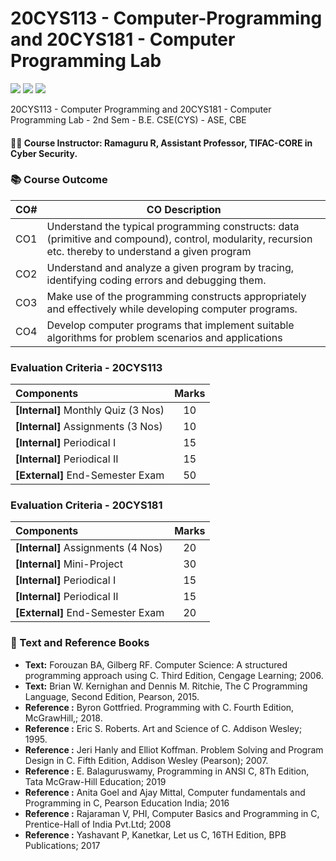 # 20CYS113 - Computer-Programming and 20CYS181 - Computer Programming Lab 
![](https://img.shields.io/badge/Batch-22CYS-lightgreen) ![](https://img.shields.io/badge/UG-blue) ![](https://img.shields.io/badge/Subject-CP-blue)

20CYS113 - Computer Programming and 20CYS181 - Computer Programming Lab - 2nd Sem - B.E. CSE(CYS) - ASE, CBE

#### :teacher: Course Instructor:  Ramaguru R, Assistant Professor, TIFAC-CORE in Cyber Security.

### :books: Course Outcome

| CO#  | CO Description |
|------|----------------|
| CO1 | Understand the typical programming constructs: data (primitive and compound), control, modularity, recursion etc. thereby to understand a given program |
| CO2 | Understand and analyze a given program by tracing, identifying coding errors and debugging them. |
| CO3 | Make use of the programming constructs appropriately and effectively while developing computer programs. |
| CO4 | Develop computer programs that implement suitable algorithms for problem scenarios and applications |

### Evaluation Criteria - 20CYS113

| Components | Marks |
|:----------|:-----:|
| **[Internal]** Monthly Quiz (3 Nos) | 10 |
| **[Internal]** Assignments (3 Nos) | 10 |
| **[Internal]** Periodical I | 15 |
| **[Internal]** Periodical II | 15 |
| **[External]** End-Semester Exam | 50 |

### Evaluation Criteria - 20CYS181

| Components | Marks |
|:----------|:-----:|
| **[Internal]** Assignments (4 Nos) | 20 |
| **[Internal]** Mini-Project | 30 |
| **[Internal]** Periodical I | 15 |
| **[Internal]** Periodical II | 15 |
| **[External]** End-Semester Exam | 20 |

### :green_book: Text and Reference Books
 - **Text:** Forouzan BA, Gilberg RF. Computer Science: A structured programming approach using C. Third Edition, Cengage Learning; 2006.
 - **Text:** Brian W. Kernighan and Dennis M. Ritchie, The C Programming Language, Second Edition, Pearson, 2015.
 - **Reference :** Byron Gottfried. Programming with C. Fourth Edition, McGrawHill,; 2018.
 - **Reference :** Eric S. Roberts. Art and Science of C. Addison Wesley; 1995.
 - **Reference :** Jeri Hanly and Elliot Koffman. Problem Solving and Program Design in C. Fifth Edition, Addison Wesley (Pearson); 2007.
 - **Reference :** E. Balaguruswamy, Programming in ANSI C, 8Th Edition, Tata McGraw-Hill Education; 2019 
 - **Reference :** Anita Goel and Ajay Mittal, Computer fundamentals and Programming in C, Pearson Education India; 2016
 - **Reference :** Rajaraman V, PHI, Computer Basics and Programming in C, Prentice-Hall of India Pvt.Ltd; 2008
 - **Reference :** Yashavant P, Kanetkar, Let us C, 16TH Edition, BPB Publications; 2017
